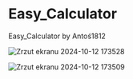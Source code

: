 # Easy_Calculator
Easy_Calculator by Antoś1812

![Zrzut ekranu 2024-10-12 173528](https://github.com/user-attachments/assets/6fc9e1b3-def7-43d5-847a-5039d53be37b)

![Zrzut ekranu 2024-10-12 173509](https://github.com/user-attachments/assets/07a719cd-0dbd-4167-923b-9445b6a14acd)
